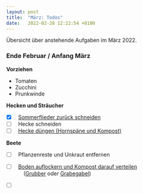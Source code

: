 ```yaml
---
layout: post
title:  "März: Todos"
date:   2022-02-28 12:22:54 +0100
---
```


Übersicht über anstehende Aufgaben im März 2022.

<!-- excerpt-end -->

### Ende Februar / Anfang März

__Vorziehen__

-   Tomaten
-   Zucchini
-   Prunkwinde  

__Hecken und Sträucher__

-   [x] &nbsp;          [Sommerflieder zurück schneiden][sommerflieder-schneiden]
-   [ ] &nbsp;          Hecke schneiden
-   [ ] &nbsp;          [Hecke düngen (Hornspäne und Kompost)][liguster-duengen]

__Beete__

-   [ ] &nbsp;          Pflanzenreste und Unkraut entfernen
-   [ ] &nbsp;          [Boden auflockern und Kompost darauf verteilen][boden-auflockern]  
        &nbsp;&emsp;    ([Grubber][grubber-bild] oder [Grabegabel][grabegabel-bild])
-   [ ] &nbsp;  


[sommerflieder-schneiden]: https://www.mein-schoener-garten.de/gartenpraxis/ziergaerten/sommerflieder-schneiden-einfache-anleitung-8326
[liguster-duengen]: https://www.mein-schoener-garten.de/gartenpraxis/ziergaerten/liguster-richtig-duengen-35341
[grubber-bild]: https://www.thegardenshop.de/media/image/a1/cb/a4/handgrubber-mit-stiel.jpg
[grabegabel-bild]: https://assets.manufactum.de/p/080/080285/80285_01.jpg/manufactum-grabegabel-edelstahl.jpg?profile=pdsmain_1500
[boden-auflockern]: https://www.gartentipps.com/boden-vorbereiten-fuer-saisonstart.html